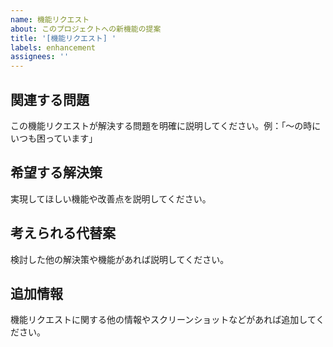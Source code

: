```yaml
---
name: 機能リクエスト
about: このプロジェクトへの新機能の提案
title: '[機能リクエスト] '
labels: enhancement
assignees: ''
---
```


## 関連する問題
この機能リクエストが解決する問題を明確に説明してください。例：「〜の時にいつも困っています」

## 希望する解決策
実現してほしい機能や改善点を説明してください。

## 考えられる代替案
検討した他の解決策や機能があれば説明してください。

## 追加情報
機能リクエストに関する他の情報やスクリーンショットなどがあれば追加してください。
